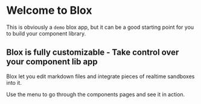 # Welcome to Blox

This is obviously a `demo` blox app, but it can be a good starting point for you to build your component library.

## **Blox** is fully customizable - Take control over your component lib app

Blox let you edit markdown files and integrate pieces of realtime sandboxes into it.

Use the menu to go through the components pages and see it in action.

